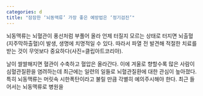 ```yaml
---
categories: d
title: "잠잠한 ‘뇌동맥류’ 가장 좋은 예방법은 ‘정기검진’"
---
```

뇌동맥류는&nbsp;뇌혈관이 풍선처럼 부풀어 올라 언제 터질지 모르는 상태로 터지면 뇌출혈(지주막하출혈)이 발생, 생명에 치명적일 수 있다. 따라서 파열 전 발견해 적절한 치료를 받는 것이 무엇보다 중요하다(사진=클립아트코리아).&nbsp;



날이 쌀쌀해지면 혈관이 수축하고 혈압은 올라간다. 이에 겨울로 향할수록 많은 사람이 심혈관질환을 염려하는데 최근에는 일련의 일들로 뇌혈관질환에 대한 관심이 높아졌다. 특히&nbsp;뇌동맥류는 머릿속 시한폭탄이라고 불릴 만큼 각별히 예의주시해야 한다.&nbsp;최근 들어서는 뇌동맥류로 병원을